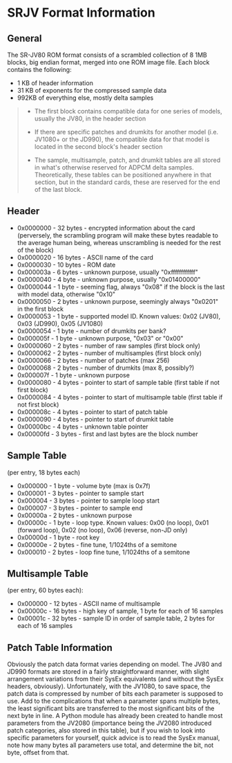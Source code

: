# SRJV Format Information
 
## General

The SR-JV80 ROM format consists of a scrambled collection of 8 1MB blocks, big endian format, merged into one ROM image file. Each block contains the following:

* 1 KB of header information
* 31 KB of exponents for the compressed sample data
* 992KB of everything else, mostly delta samples

> * The first block contains compatible data for one series of models, usually the JV80, in the header section
>
> * If there are specific patches and drumkits for another model (i.e. JV1080+ or the JD990), the compatible data for that model is located in the second block's header section
>
> * The sample, multisample, patch, and drumkit tables are all stored in what's otherwise reserved for ADPCM delta samples. Theoretically, these tables can be positioned anywhere in that section, but in the standard cards, these are reserved for the end of the last block.

## Header

* 0x0000000 - 32 bytes - encrypted information about the card (perversely, the scrambling program will make these bytes readable to the average human being, whereas unscrambling is needed for the rest of the block)
* 0x0000020 - 16 bytes - ASCII name of the card
* 0x0000030 - 10 bytes - ROM date
* 0x000003a - 6 bytes - unknown purpose, usually "0xffffffffffff"
* 0x0000040 - 4 byte - unknown purpose, usually "0x01400000"
* 0x0000044 - 1 byte - seeming flag, always "0x08" if the block is the last with model data, otherwise "0x10"
* 0x0000050 - 2 bytes - unknown purpose, seemingly always "0x0201" in the first block
* 0x0000053 - 1 byte - supported model ID. Known values: 0x02 (JV80), 0x03 (JD990), 0x05 (JV1080)
* 0x0000054 - 1 byte - number of drumkits per bank?
* 0x000005f - 1 byte - unknown purpose, "0x03" or "0x00"
* 0x0000060 - 2 bytes - number of raw samples (first block only)
* 0x0000062 - 2 bytes - number of multisamples (first block only)
* 0x0000066 - 2 bytes - number of patches (max 256)
* 0x0000068 - 2 bytes - number of drumkits (max 8, possibly?)
* 0x000007f - 1 byte - unknown purpose
* 0x0000080 - 4 bytes - pointer to start of sample table (first table if not first block)
* 0x0000084 - 4 bytes - pointer to start of multisample table (first table if not first block)
* 0x000008c - 4 bytes - pointer to start of patch table
* 0x0000090 - 4 bytes - pointer to start of drumkit table
* 0x00000bc - 4 bytes - unknown table pointer
* 0x00000fd - 3 bytes - first and last bytes are the block number

## Sample Table

(per entry, 18 bytes each)
* 0x000000 - 1 byte - volume byte (max is 0x7f)
* 0x000001 - 3 bytes - pointer to sample start
* 0x000004 - 3 bytes - pointer to sample loop start
* 0x000007 - 3 bytes - pointer to sample end
* 0x00000a - 2 bytes - unknown purpose
* 0x00000c - 1 byte - loop type. Known values: 0x00 (no loop), 0x01 (forward loop), 0x02 (no loop), 0x06 (reverse, non-JD only)
* 0x00000d - 1 byte - root key
* 0x00000e - 2 bytes - fine tune, 1/1024ths of a semitone
* 0x000010 - 2 bytes - loop fine tune, 1/1024ths of a semitone

## Multisample Table

(per entry, 60 bytes each):
* 0x000000 - 12 bytes - ASCII name of multisample
* 0x00000c - 16 bytes - high key of sample, 1 byte for each of 16 samples
* 0x00001c - 32 bytes - sample ID in order of sample table, 2 bytes for each of 16 samples

## Patch Table Information

Obviously the patch data format varies depending on model. The JV80 and JD990 formats are stored in a fairly straightforward manner, with slight arrangement variations from their SysEx equivalents (and without the SysEx headers, obviously). Unfortunately, with the JV1080, to save space, the patch data is compressed by number of bits each parameter is supposed to use. Add to the complications that when a parameter spans multiple bytes, the least significant bits are transferred to the most significant bits of the next byte in line. A Python module has already been created to handle most parameters from the JV2080 (importance being the JV2080 introduced patch categories, also stored in this table), but if you wish to look into specific parameters for yourself, quick advice is to read the SysEx manual, note how many bytes all parameters use total, and determine the bit, not byte, offset from that.